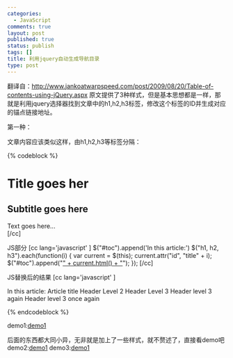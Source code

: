 ```yaml
--- 
categories: 
  - JavaScript
comments: true
layout: post
published: true
status: publish
tags: []
title: 利用jquery自动生成导航目录
type: post
---
```

翻译自：<a target="_blank" href="http://www.jankoatwarpspeed.com/post/2009/08/20/Table-of-contents-using-jQuery.aspx">http://www.jankoatwarpspeed.com/post/2009/08/20/Table-of-contents-using-jQuery.aspx</a>
原文提供了3种样式，但是基本思想都是一样，那就是利用jquery选择器找到文章中的h1,h2,h3标签，修改这个标签的ID并生成对应的锚点链接地址。

第一种：

文章内容应该类似这样，由h1,h2,h3等标签分隔：

{% codeblock %}

<div id="toc"></div>
    <div id="content">
    <h1>Title goes her</h1>
    <h2>Subtitle goes here</h2>
    Text goes here...
</div>
[/cc]

JS部分
[cc lang='javascript' ]
$("#toc").append('In this article:')
$("h1, h2, h3").each(function(i) {
    var current = $(this);
    current.attr("id", "title" + i);
    $("#toc").append("<a id='link" + i + "' href="#title%22%20+%0A%20%20%20%20%20%20%20%20i%20+%20%22" title='" + current.attr("tagName") + "'>" + 
        current.html() + "</a>");
});
[/cc]

JS替换后的结果
[cc lang='javascript' ]
<div id="toc">
In this article:
<a id="link0" title="H1" href="#title0">Article title</a>
<a id="link1" title="H2" href="#title1">Header Level 2</a>
<a id="link2" title="H3" href="#title2">Header Level 3</a>
<a id="link3" title="H3" href="#title3">Header level 3 again</a>
<a id="link4" title="H3" href="#title4">Header level 3 once again</a>
</div> 

{% endcodeblock %}


demo1:<a target="_blank" href="http://www.jankoatwarpspeed.com/examples/table-of-contents/demo1.html">demo1</a>

后面的东西都大同小异，无非就是加上了一些样式，就不赘述了，直接看demo吧
demo2:<a target="_blank" href="http://www.jankoatwarpspeed.com/examples/table-of-contents/demo2.html">demo1</a>
demo3:<a target="_blank" href="http://www.jankoatwarpspeed.com/examples/table-of-contents/demo3.html">demo1</a>

